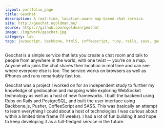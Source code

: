 ```yaml
---
layout: portfolio_page
title: Geochat
description: A real-time, location-aware map-based chat service.
site: http://geochat.ngoldman.me/
source: https://github.com/ngoldman/geochat
image: /img/work/geochat.jpg
category: lab
tags: javascript, backbone, html5, coffeescript, ruby, rails, sass, geolocation, mapping
---
```


Geochat is a simple service that lets you create a chat room and talk to people
from anywhere in the world, with one twist -- you're on a map. Anyone who joins
the chat shares their location in real time and can see where everyone else is
too. The service works on browsers as well as iPhones and runs remarkably fast
too.

Geochat was a project I worked on for an independent study to further my
knowledge of geolocation and mapping while exploring WebSocket technology as
well as a host of new frameworks. I built the backend using Ruby on Rails
and PostgreSQL, and built the user interface using Backbone.js, Pusher,
CoffeeScript and SASS. This was basically an attempt to learn everything I
could about a host of technologies I was curious about within a limited time
frame (11 weeks). I had a lot of fun building it and hope to keep developing
it as a full-fledged service in the future.
